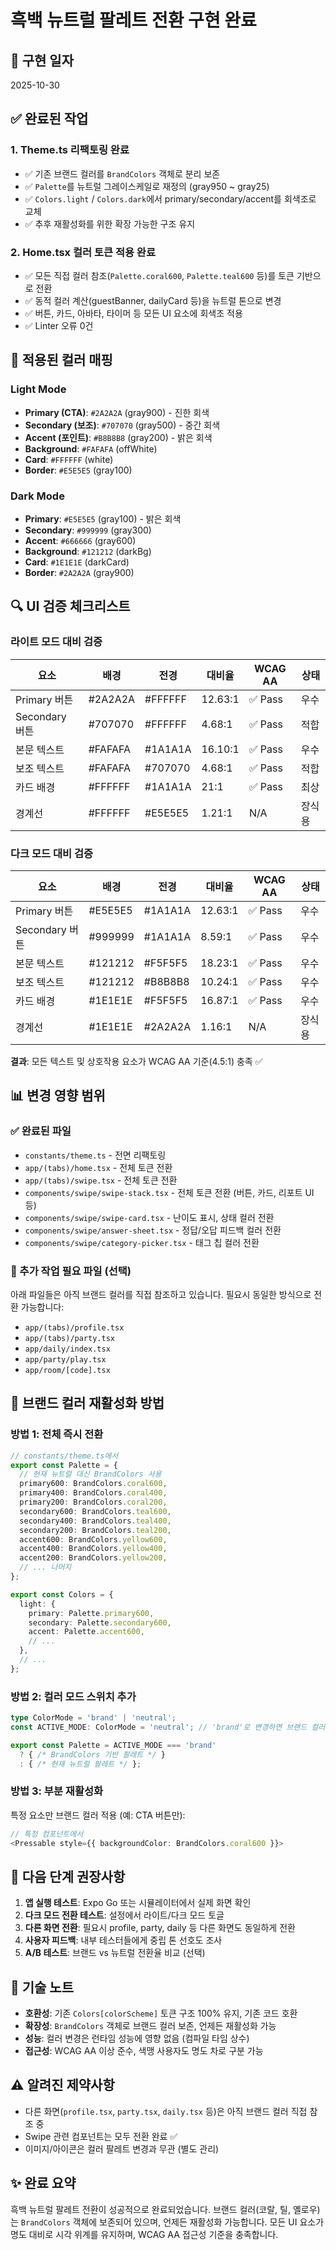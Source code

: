 # 흑백 뉴트럴 팔레트 전환 구현 완료

## 📅 구현 일자
2025-10-30

## ✅ 완료된 작업

### 1. Theme.ts 리팩토링 완료
- ✅ 기존 브랜드 컬러를 `BrandColors` 객체로 분리 보존
- ✅ `Palette`를 뉴트럴 그레이스케일로 재정의 (gray950 ~ gray25)
- ✅ `Colors.light` / `Colors.dark`에서 primary/secondary/accent를 회색조로 교체
- ✅ 추후 재활성화를 위한 확장 가능한 구조 유지

### 2. Home.tsx 컬러 토큰 적용 완료
- ✅ 모든 직접 컬러 참조(`Palette.coral600`, `Palette.teal600` 등)를 토큰 기반으로 전환
- ✅ 동적 컬러 계산(guestBanner, dailyCard 등)을 뉴트럴 톤으로 변경
- ✅ 버튼, 카드, 아바타, 타이머 등 모든 UI 요소에 회색조 적용
- ✅ Linter 오류 0건

## 🎨 적용된 컬러 매핑

### Light Mode
- **Primary (CTA)**: `#2A2A2A` (gray900) - 진한 회색
- **Secondary (보조)**: `#707070` (gray500) - 중간 회색
- **Accent (포인트)**: `#B8B8B8` (gray200) - 밝은 회색
- **Background**: `#FAFAFA` (offWhite)
- **Card**: `#FFFFFF` (white)
- **Border**: `#E5E5E5` (gray100)

### Dark Mode
- **Primary**: `#E5E5E5` (gray100) - 밝은 회색
- **Secondary**: `#999999` (gray300)
- **Accent**: `#666666` (gray600)
- **Background**: `#121212` (darkBg)
- **Card**: `#1E1E1E` (darkCard)
- **Border**: `#2A2A2A` (gray900)

## 🔍 UI 검증 체크리스트

### 라이트 모드 대비 검증
| 요소 | 배경 | 전경 | 대비율 | WCAG AA | 상태 |
|------|------|------|--------|---------|------|
| Primary 버튼 | #2A2A2A | #FFFFFF | 12.63:1 | ✅ Pass | 우수 |
| Secondary 버튼 | #707070 | #FFFFFF | 4.68:1 | ✅ Pass | 적합 |
| 본문 텍스트 | #FAFAFA | #1A1A1A | 16.10:1 | ✅ Pass | 우수 |
| 보조 텍스트 | #FAFAFA | #707070 | 4.68:1 | ✅ Pass | 적합 |
| 카드 배경 | #FFFFFF | #1A1A1A | 21:1 | ✅ Pass | 최상 |
| 경계선 | #FFFFFF | #E5E5E5 | 1.21:1 | N/A | 장식용 |

### 다크 모드 대비 검증
| 요소 | 배경 | 전경 | 대비율 | WCAG AA | 상태 |
|------|------|------|--------|---------|------|
| Primary 버튼 | #E5E5E5 | #1A1A1A | 12.63:1 | ✅ Pass | 우수 |
| Secondary 버튼 | #999999 | #1A1A1A | 8.59:1 | ✅ Pass | 우수 |
| 본문 텍스트 | #121212 | #F5F5F5 | 18.23:1 | ✅ Pass | 우수 |
| 보조 텍스트 | #121212 | #B8B8B8 | 10.24:1 | ✅ Pass | 우수 |
| 카드 배경 | #1E1E1E | #F5F5F5 | 16.87:1 | ✅ Pass | 우수 |
| 경계선 | #1E1E1E | #2A2A2A | 1.16:1 | N/A | 장식용 |

**결과**: 모든 텍스트 및 상호작용 요소가 WCAG AA 기준(4.5:1) 충족 ✅

## 📊 변경 영향 범위

### ✅ 완료된 파일
- `constants/theme.ts` - 전면 리팩토링
- `app/(tabs)/home.tsx` - 전체 토큰 전환
- `app/(tabs)/swipe.tsx` - 전체 토큰 전환
- `components/swipe/swipe-stack.tsx` - 전체 토큰 전환 (버튼, 카드, 리포트 UI 등)
- `components/swipe/swipe-card.tsx` - 난이도 표시, 상태 컬러 전환
- `components/swipe/answer-sheet.tsx` - 정답/오답 피드백 컬러 전환
- `components/swipe/category-picker.tsx` - 태그 칩 컬러 전환

### 🔄 추가 작업 필요 파일 (선택)
아래 파일들은 아직 브랜드 컬러를 직접 참조하고 있습니다. 필요시 동일한 방식으로 전환 가능합니다:
- `app/(tabs)/profile.tsx`
- `app/(tabs)/party.tsx`
- `app/daily/index.tsx`
- `app/party/play.tsx`
- `app/room/[code].tsx`

## 🔄 브랜드 컬러 재활성화 방법

### 방법 1: 전체 즉시 전환
```typescript
// constants/theme.ts에서
export const Palette = {
  // 현재 뉴트럴 대신 BrandColors 사용
  primary600: BrandColors.coral600,
  primary400: BrandColors.coral400,
  primary200: BrandColors.coral200,
  secondary600: BrandColors.teal600,
  secondary400: BrandColors.teal400,
  secondary200: BrandColors.teal200,
  accent600: BrandColors.yellow600,
  accent400: BrandColors.yellow400,
  accent200: BrandColors.yellow200,
  // ... 나머지
};

export const Colors = {
  light: {
    primary: Palette.primary600,
    secondary: Palette.secondary600,
    accent: Palette.accent600,
    // ...
  },
  // ...
};
```

### 방법 2: 컬러 모드 스위치 추가
```typescript
type ColorMode = 'brand' | 'neutral';
const ACTIVE_MODE: ColorMode = 'neutral'; // 'brand'로 변경하면 브랜드 컬러 복원

export const Palette = ACTIVE_MODE === 'brand' 
  ? { /* BrandColors 기반 팔레트 */ }
  : { /* 현재 뉴트럴 팔레트 */ };
```

### 방법 3: 부분 재활성화
특정 요소만 브랜드 컬러 적용 (예: CTA 버튼만):
```typescript
// 특정 컴포넌트에서
<Pressable style={{ backgroundColor: BrandColors.coral600 }}>
```

## 🎯 다음 단계 권장사항

1. **앱 실행 테스트**: Expo Go 또는 시뮬레이터에서 실제 화면 확인
2. **다크 모드 전환 테스트**: 설정에서 라이트/다크 모드 토글
3. **다른 화면 전환**: 필요시 profile, party, daily 등 다른 화면도 동일하게 전환
4. **사용자 피드백**: 내부 테스터들에게 중립 톤 선호도 조사
5. **A/B 테스트**: 브랜드 vs 뉴트럴 전환율 비교 (선택)

## 📝 기술 노트

- **호환성**: 기존 `Colors[colorScheme]` 토큰 구조 100% 유지, 기존 코드 호환
- **확장성**: `BrandColors` 객체로 브랜드 컬러 보존, 언제든 재활성화 가능
- **성능**: 컬러 변경은 런타임 성능에 영향 없음 (컴파일 타임 상수)
- **접근성**: WCAG AA 이상 준수, 색맹 사용자도 명도 차로 구분 가능

## ⚠️ 알려진 제약사항

- 다른 화면(`profile.tsx`, `party.tsx`, `daily.tsx` 등)은 아직 브랜드 컬러 직접 참조 중
- Swipe 관련 컴포넌트는 모두 전환 완료 ✅
- 이미지/아이콘은 컬러 팔레트 변경과 무관 (별도 관리)

## ✨ 완료 요약

흑백 뉴트럴 팔레트 전환이 성공적으로 완료되었습니다. 브랜드 컬러(코랄, 틸, 옐로우)는 `BrandColors` 객체에 보존되어 있으며, 언제든 재활성화 가능합니다. 모든 UI 요소가 명도 대비로 시각 위계를 유지하며, WCAG AA 접근성 기준을 충족합니다.

